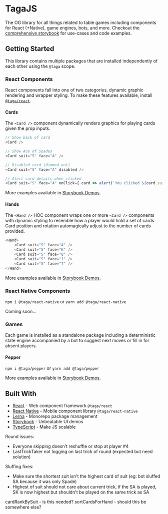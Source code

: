 # TagaJS

The OG library for all things related to table games including components for React (+Native), game engines, bots, and more. Checkout the [comprehensive storybook](https://taga.appspot.com) for use-cases and code examples.

## Getting Started

This library contains multiple packages that are installed independently of each other using the `@taga` scope.

### React Components

React components fall into one of two categories, dynamic graphic rendering and wrapper styling. To make these features available, install [`@taga/react`](https://www.npmjs.com/package/@taga/react).

#### Cards

The `<Card />` component dynamically renders graphics for playing cards given the prop inputs.

```js
// Show back of card
<Card />

// Show Ace of Spades
<Card suit="S" face="A" />

// Disabled card (dimmed out)
<Card suit="S" face="A" disabled />

// Alert card details when clicked
<Card suit="S" face="A" onClick={ card => alert(`You clicked ${card.suit}${card.face}`) } />
```

More examples available in [Storybook Demos](https://taga.appspot.com/storybook/cards).

#### Hands

The `<Hand />` HOC component wraps one or more `<Card />` components with dynamic styling to resemble how a player would hold a set of cards. Card position and rotation automagically adjust to the number of cards provided.

```js
<Hand>
    <Card suit="S" face="A" />
    <Card suit="S" face="K" />
    <Card suit="S" face="Q" />
    <Card suit="S" face="J" />
    <Card suit="S" face="T" />
</Hand>
```

More examples available in [Storybook Demos](https://taga.appspot.com/storybook/hands).

### React Native Components

`npm i @taga/react-native` or `yarn add @taga/react-native`

Coming soon...

### Games

Each game is installed as a standalone package including a deterministic state engine accompanied by a bot to suggest next moves or fill in for absent players.

#### Pepper

`npm i @taga/pepper` or `yarn add @taga/pepper`

More examples available in [Storybook Demos](https://taga.appspot.com/storybook/pepper).

## Built With

* [React](https://reactjs.org/) - Web component framework `@taga/react`
* [React Native](https://reactnative.dev/) - Mobile component library `@taga/react-native`
* [Lerna](https://lerna.js.org/) - Monorepo package management
* [Storybook](https://storybook.js.org/) - Unbeatable UI demos
* [TypeScript](https://www.typescriptlang.org/) - Make JS scalable






Round issues:
- Everyone skipping doesn't reshuffle or stop at player #4
- LastTrickTaker not logging on last trick of round (expected but need solution)

Sluffing fixes:
- Make sure the shortest suit isn't the highest card of suit (eg: bot sluffed SA because it was only Spade)
- Highest of suit should not care about current trick, if the SA is played, SK is now highest but shouldn't be played on the same trick as SA

cardRankBySuit - is this needed?
sortCardsForHand - should this be somewhere else?